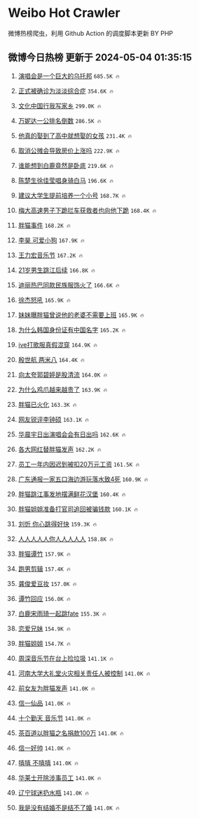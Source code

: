 # Weibo Hot Crawler 



微博热榜爬虫，利用 Github Action 的调度脚本更新 BY PHP 


## 微博今日热榜 更新于 2024-05-04 01:35:15 
1. [演唱会是一个巨大的乌托邦](https://s.weibo.com/weibo?q=%23%E6%BC%94%E5%94%B1%E4%BC%9A%E6%98%AF%E4%B8%80%E4%B8%AA%E5%B7%A8%E5%A4%A7%E7%9A%84%E4%B9%8C%E6%89%98%E9%82%A6%23&t=31&band_rank=1&Refer=top) `685.5K 🔥` 

1. [正式被确诊为淡淡综合症](https://s.weibo.com/weibo?q=%23%E6%AD%A3%E5%BC%8F%E8%A2%AB%E7%A1%AE%E8%AF%8A%E4%B8%BA%E6%B7%A1%E6%B7%A1%E7%BB%BC%E5%90%88%E7%97%87%23&t=31&band_rank=2&Refer=top) `354.6K 🔥` 

1. [文化中国行我写家乡](https://s.weibo.com/weibo?q=%23%E6%96%87%E5%8C%96%E4%B8%AD%E5%9B%BD%E8%A1%8C%E6%88%91%E5%86%99%E5%AE%B6%E4%B9%A1%23&t=31&band_rank=3&Refer=top) `299.0K 🔥` 

1. [万妮达一公排名倒数](https://s.weibo.com/weibo?q=%23%E4%B8%87%E5%A6%AE%E8%BE%BE%E4%B8%80%E5%85%AC%E6%8E%92%E5%90%8D%E5%80%92%E6%95%B0%23&t=31&band_rank=4&Refer=top) `286.5K 🔥` 

1. [他真的娶到了高中就想娶的女孩](https://s.weibo.com/weibo?q=%23%E4%BB%96%E7%9C%9F%E7%9A%84%E5%A8%B6%E5%88%B0%E4%BA%86%E9%AB%98%E4%B8%AD%E5%B0%B1%E6%83%B3%E5%A8%B6%E7%9A%84%E5%A5%B3%E5%AD%A9%23&t=31&band_rank=5&Refer=top) `231.4K 🔥` 

1. [取消公摊会导致房价上涨吗](https://s.weibo.com/weibo?q=%23%E5%8F%96%E6%B6%88%E5%85%AC%E6%91%8A%E4%BC%9A%E5%AF%BC%E8%87%B4%E6%88%BF%E4%BB%B7%E4%B8%8A%E6%B6%A8%E5%90%97%23&t=31&band_rank=6&Refer=top) `222.9K 🔥` 

1. [谁能想到白鹿竟然是卧底](https://s.weibo.com/weibo?q=%23%E8%B0%81%E8%83%BD%E6%83%B3%E5%88%B0%E7%99%BD%E9%B9%BF%E7%AB%9F%E7%84%B6%E6%98%AF%E5%8D%A7%E5%BA%95%23&t=31&band_rank=7&Refer=top) `219.6K 🔥` 

1. [陈楚生徐佳莹唱身骑白马](https://s.weibo.com/weibo?q=%23%E9%99%88%E6%A5%9A%E7%94%9F%E5%BE%90%E4%BD%B3%E8%8E%B9%E5%94%B1%E8%BA%AB%E9%AA%91%E7%99%BD%E9%A9%AC%23&t=31&band_rank=8&Refer=top) `196.6K 🔥` 

1. [建议大学生提前培养一个小号](https://s.weibo.com/weibo?q=%23%E5%BB%BA%E8%AE%AE%E5%A4%A7%E5%AD%A6%E7%94%9F%E6%8F%90%E5%89%8D%E5%9F%B9%E5%85%BB%E4%B8%80%E4%B8%AA%E5%B0%8F%E5%8F%B7%23&t=31&band_rank=9&Refer=top) `168.7K 🔥` 

1. [梅大高速男子下跪拦车获救者也向他下跪](https://s.weibo.com/weibo?q=%23%E6%A2%85%E5%A4%A7%E9%AB%98%E9%80%9F%E7%94%B7%E5%AD%90%E4%B8%8B%E8%B7%AA%E6%8B%A6%E8%BD%A6%E8%8E%B7%E6%95%91%E8%80%85%E4%B9%9F%E5%90%91%E4%BB%96%E4%B8%8B%E8%B7%AA%23&t=31&band_rank=10&Refer=top) `168.4K 🔥` 

1. [胖猫事件](https://s.weibo.com/weibo?q=%E8%83%96%E7%8C%AB%E4%BA%8B%E4%BB%B6&t=31&band_rank=11&Refer=top) `168.2K 🔥` 

1. [李昊 可爱小狗](https://s.weibo.com/weibo?q=%E6%9D%8E%E6%98%8A%20%E5%8F%AF%E7%88%B1%E5%B0%8F%E7%8B%97&t=31&band_rank=12&Refer=top) `167.9K 🔥` 

1. [王力宏音乐节](https://s.weibo.com/weibo?q=%E7%8E%8B%E5%8A%9B%E5%AE%8F%E9%9F%B3%E4%B9%90%E8%8A%82&t=31&band_rank=13&Refer=top) `167.2K 🔥` 

1. [21岁男生跳江后续](https://s.weibo.com/weibo?q=%2321%E5%B2%81%E7%94%B7%E7%94%9F%E8%B7%B3%E6%B1%9F%E5%90%8E%E7%BB%AD%23&t=31&band_rank=14&Refer=top) `166.8K 🔥` 

1. [迪丽热巴同款民族服饰火了](https://s.weibo.com/weibo?q=%23%E8%BF%AA%E4%B8%BD%E7%83%AD%E5%B7%B4%E5%90%8C%E6%AC%BE%E6%B0%91%E6%97%8F%E6%9C%8D%E9%A5%B0%E7%81%AB%E4%BA%86%23&t=31&band_rank=15&Refer=top) `166.6K 🔥` 

1. [徐杰怒吼](https://s.weibo.com/weibo?q=%E5%BE%90%E6%9D%B0%E6%80%92%E5%90%BC&t=31&band_rank=16&Refer=top) `165.9K 🔥` 

1. [妹妹曝胖猫曾说他的老婆不需要上班](https://s.weibo.com/weibo?q=%23%E5%A6%B9%E5%A6%B9%E6%9B%9D%E8%83%96%E7%8C%AB%E6%9B%BE%E8%AF%B4%E4%BB%96%E7%9A%84%E8%80%81%E5%A9%86%E4%B8%8D%E9%9C%80%E8%A6%81%E4%B8%8A%E7%8F%AD%23&t=31&band_rank=17&Refer=top) `165.9K 🔥` 

1. [为什么韩国身份证有中国名字](https://s.weibo.com/weibo?q=%23%E4%B8%BA%E4%BB%80%E4%B9%88%E9%9F%A9%E5%9B%BD%E8%BA%AB%E4%BB%BD%E8%AF%81%E6%9C%89%E4%B8%AD%E5%9B%BD%E5%90%8D%E5%AD%97%23&t=31&band_rank=18&Refer=top) `165.2K 🔥` 

1. [ive打歌服真假混穿](https://s.weibo.com/weibo?q=%23ive%E6%89%93%E6%AD%8C%E6%9C%8D%E7%9C%9F%E5%81%87%E6%B7%B7%E7%A9%BF%23&t=31&band_rank=19&Refer=top) `164.9K 🔥` 

1. [殷世航 两米八](https://s.weibo.com/weibo?q=%E6%AE%B7%E4%B8%96%E8%88%AA%20%E4%B8%A4%E7%B1%B3%E5%85%AB&t=31&band_rank=20&Refer=top) `164.4K 🔥` 

1. [向太夸郭碧婷是股清流](https://s.weibo.com/weibo?q=%23%E5%90%91%E5%A4%AA%E5%A4%B8%E9%83%AD%E7%A2%A7%E5%A9%B7%E6%98%AF%E8%82%A1%E6%B8%85%E6%B5%81%23&t=31&band_rank=21&Refer=top) `164.0K 🔥` 

1. [为什么鸡爪越来越贵了](https://s.weibo.com/weibo?q=%23%E4%B8%BA%E4%BB%80%E4%B9%88%E9%B8%A1%E7%88%AA%E8%B6%8A%E6%9D%A5%E8%B6%8A%E8%B4%B5%E4%BA%86%23&t=31&band_rank=22&Refer=top) `163.9K 🔥` 

1. [胖猫已火化](https://s.weibo.com/weibo?q=%23%E8%83%96%E7%8C%AB%E5%B7%B2%E7%81%AB%E5%8C%96%23&t=31&band_rank=23&Refer=top) `163.3K 🔥` 

1. [网友锐评李钟硕](https://s.weibo.com/weibo?q=%23%E7%BD%91%E5%8F%8B%E9%94%90%E8%AF%84%E6%9D%8E%E9%92%9F%E7%A1%95%23&t=31&band_rank=24&Refer=top) `163.1K 🔥` 

1. [华晨宇日出演唱会会有日出吗](https://s.weibo.com/weibo?q=%23%E5%8D%8E%E6%99%A8%E5%AE%87%E6%97%A5%E5%87%BA%E6%BC%94%E5%94%B1%E4%BC%9A%E4%BC%9A%E6%9C%89%E6%97%A5%E5%87%BA%E5%90%97%23&t=31&band_rank=25&Refer=top) `162.6K 🔥` 

1. [各大网红替胖猫发声](https://s.weibo.com/weibo?q=%23%E5%90%84%E5%A4%A7%E7%BD%91%E7%BA%A2%E6%9B%BF%E8%83%96%E7%8C%AB%E5%8F%91%E5%A3%B0%23&t=31&band_rank=26&Refer=top) `162.2K 🔥` 

1. [员工一年内因迟到被扣20万元工资](https://s.weibo.com/weibo?q=%23%E5%91%98%E5%B7%A5%E4%B8%80%E5%B9%B4%E5%86%85%E5%9B%A0%E8%BF%9F%E5%88%B0%E8%A2%AB%E6%89%A320%E4%B8%87%E5%85%83%E5%B7%A5%E8%B5%84%23&t=31&band_rank=27&Refer=top) `161.5K 🔥` 

1. [广东通报一家五口海边游玩落水致4死](https://s.weibo.com/weibo?q=%23%E5%B9%BF%E4%B8%9C%E9%80%9A%E6%8A%A5%E4%B8%80%E5%AE%B6%E4%BA%94%E5%8F%A3%E6%B5%B7%E8%BE%B9%E6%B8%B8%E7%8E%A9%E8%90%BD%E6%B0%B4%E8%87%B44%E6%AD%BB%23&t=31&band_rank=28&Refer=top) `160.9K 🔥` 

1. [胖猫跳江事发地摆满鲜花汉堡](https://s.weibo.com/weibo?q=%23%E8%83%96%E7%8C%AB%E8%B7%B3%E6%B1%9F%E4%BA%8B%E5%8F%91%E5%9C%B0%E6%91%86%E6%BB%A1%E9%B2%9C%E8%8A%B1%E6%B1%89%E5%A0%A1%23&t=31&band_rank=29&Refer=top) `160.4K 🔥` 

1. [胖猫姐姐准备打官司追回被骗钱款](https://s.weibo.com/weibo?q=%23%E8%83%96%E7%8C%AB%E5%A7%90%E5%A7%90%E5%87%86%E5%A4%87%E6%89%93%E5%AE%98%E5%8F%B8%E8%BF%BD%E5%9B%9E%E8%A2%AB%E9%AA%97%E9%92%B1%E6%AC%BE%23&t=31&band_rank=30&Refer=top) `160.1K 🔥` 

1. [刘忻 你心跳得好快](https://s.weibo.com/weibo?q=%E5%88%98%E5%BF%BB%20%E4%BD%A0%E5%BF%83%E8%B7%B3%E5%BE%97%E5%A5%BD%E5%BF%AB&t=31&band_rank=31&Refer=top) `159.3K 🔥` 

1. [人人人人人你人人人人人](https://s.weibo.com/weibo?q=%23%E4%BA%BA%E4%BA%BA%E4%BA%BA%E4%BA%BA%E4%BA%BA%E4%BD%A0%E4%BA%BA%E4%BA%BA%E4%BA%BA%E4%BA%BA%E4%BA%BA%23&t=31&band_rank=32&Refer=top) `158.8K 🔥` 

1. [胖猫谭竹](https://s.weibo.com/weibo?q=%E8%83%96%E7%8C%AB%E8%B0%AD%E7%AB%B9&t=31&band_rank=33&Refer=top) `157.9K 🔥` 

1. [跑男剪辑](https://s.weibo.com/weibo?q=%E8%B7%91%E7%94%B7%E5%89%AA%E8%BE%91&t=31&band_rank=34&Refer=top) `157.4K 🔥` 

1. [龚俊爱豆妆](https://s.weibo.com/weibo?q=%23%E9%BE%9A%E4%BF%8A%E7%88%B1%E8%B1%86%E5%A6%86%23&t=31&band_rank=35&Refer=top) `157.0K 🔥` 

1. [谭竹回应](https://s.weibo.com/weibo?q=%23%E8%B0%AD%E7%AB%B9%E5%9B%9E%E5%BA%94%23&t=31&band_rank=36&Refer=top) `156.0K 🔥` 

1. [白鹿宋雨琦一起跳fate](https://s.weibo.com/weibo?q=%23%E7%99%BD%E9%B9%BF%E5%AE%8B%E9%9B%A8%E7%90%A6%E4%B8%80%E8%B5%B7%E8%B7%B3fate%23&t=31&band_rank=37&Refer=top) `155.3K 🔥` 

1. [恋爱兄妹](https://s.weibo.com/weibo?q=%E6%81%8B%E7%88%B1%E5%85%84%E5%A6%B9&t=31&band_rank=38&Refer=top) `154.9K 🔥` 

1. [胖猫姐姐](https://s.weibo.com/weibo?q=%E8%83%96%E7%8C%AB%E5%A7%90%E5%A7%90&t=31&band_rank=39&Refer=top) `154.7K 🔥` 

1. [周深音乐节在台上捡垃圾](https://s.weibo.com/weibo?q=%23%E5%91%A8%E6%B7%B1%E9%9F%B3%E4%B9%90%E8%8A%82%E5%9C%A8%E5%8F%B0%E4%B8%8A%E6%8D%A1%E5%9E%83%E5%9C%BE%23&t=31&band_rank=40&Refer=top) `141.1K 🔥` 

1. [河南大学大礼堂火灾相关责任人被控制](https://s.weibo.com/weibo?q=%23%E6%B2%B3%E5%8D%97%E5%A4%A7%E5%AD%A6%E5%A4%A7%E7%A4%BC%E5%A0%82%E7%81%AB%E7%81%BE%E7%9B%B8%E5%85%B3%E8%B4%A3%E4%BB%BB%E4%BA%BA%E8%A2%AB%E6%8E%A7%E5%88%B6%23&t=31&band_rank=41&Refer=top) `141.0K 🔥` 

1. [前女友为胖猫发声](https://s.weibo.com/weibo?q=%23%E5%89%8D%E5%A5%B3%E5%8F%8B%E4%B8%BA%E8%83%96%E7%8C%AB%E5%8F%91%E5%A3%B0%23&t=31&band_rank=42&Refer=top) `141.0K 🔥` 

1. [信一仙品](https://s.weibo.com/weibo?q=%E4%BF%A1%E4%B8%80%E4%BB%99%E5%93%81&t=31&band_rank=43&Refer=top) `141.0K 🔥` 

1. [十个勤天 音乐节](https://s.weibo.com/weibo?q=%E5%8D%81%E4%B8%AA%E5%8B%A4%E5%A4%A9%20%E9%9F%B3%E4%B9%90%E8%8A%82&t=31&band_rank=44&Refer=top) `141.0K 🔥` 

1. [茶百道以胖猫之名捐款100万](https://s.weibo.com/weibo?q=%23%E8%8C%B6%E7%99%BE%E9%81%93%E4%BB%A5%E8%83%96%E7%8C%AB%E4%B9%8B%E5%90%8D%E6%8D%90%E6%AC%BE100%E4%B8%87%23&t=31&band_rank=45&Refer=top) `141.0K 🔥` 

1. [信一好帅](https://s.weibo.com/weibo?q=%E4%BF%A1%E4%B8%80%E5%A5%BD%E5%B8%85&t=31&band_rank=46&Refer=top) `141.0K 🔥` 

1. [嘻嘻 不嘻嘻](https://s.weibo.com/weibo?q=%E5%98%BB%E5%98%BB%20%E4%B8%8D%E5%98%BB%E5%98%BB&t=31&band_rank=47&Refer=top) `141.0K 🔥` 

1. [华莱士开除涉事员工](https://s.weibo.com/weibo?q=%23%E5%8D%8E%E8%8E%B1%E5%A3%AB%E5%BC%80%E9%99%A4%E6%B6%89%E4%BA%8B%E5%91%98%E5%B7%A5%23&t=31&band_rank=48&Refer=top) `141.0K 🔥` 

1. [辽宁球迷扔水瓶](https://s.weibo.com/weibo?q=%23%E8%BE%BD%E5%AE%81%E7%90%83%E8%BF%B7%E6%89%94%E6%B0%B4%E7%93%B6%23&t=31&band_rank=49&Refer=top) `141.0K 🔥` 

1. [我是没有结婚不是结不了婚](https://s.weibo.com/weibo?q=%23%E6%88%91%E6%98%AF%E6%B2%A1%E6%9C%89%E7%BB%93%E5%A9%9A%E4%B8%8D%E6%98%AF%E7%BB%93%E4%B8%8D%E4%BA%86%E5%A9%9A%23&t=31&band_rank=50&Refer=top) `141.0K 🔥` 

